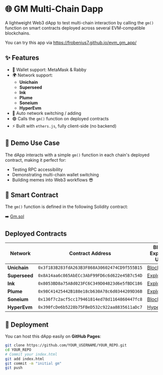 # 🌐 GM Multi-Chain Dapp

A lightweight Web3 dApp to test multi-chain interaction by calling the `gm()` function on smart contracts deployed across several EVM-compatible blockchains.

You can try this app via
https://frobenius7.github.io/evm_gm_app/

## ✨ Features

- 🔐 Wallet support: MetaMask & Rabby
- 🌍 Network support:
  - **Unichain**
  - **Superseed**
  - **Ink**
  - **Plume**
  - **Soneium**
  - **HyperEvm**
- 🔄 Auto network switching / adding
- 🟢 Calls the `gm()` function on deployed contracts
- ⚡ Built with `ethers.js`, fully client-side (no backend)

## 🧪 Demo Use Case

The dApp interacts with a simple `gm()` function in each chain's deployed contract, making it perfect for:

- Testing RPC accessibility
- Demonstrating multi-chain wallet switching
- Building memes into Web3 workflows 😎

## 🧾 Smart Contract

The `gm()` function is defined in the following Solidity contract:

➡️ [Gm.sol](./Gm.sol)


## Deployed Contracts

| Network       | Contract Address                             | Block Explorer URL                                                                               | RPC Endpoint                         |
| ------------- | -------------------------------------------- | ------------------------------------------------------------------------------------------------ | ------------------------------------ |
| **Unichain**  | `0x3f183B283fdA263B3F868A30602474CD9f555B15` | [Blockscout](https://unichain.blockscout.com/address/0x3f183B283fdA263B3F868A30602474CD9f555B15) | `https://uni-rpc.meson.network`      |
| **Superseed** | `0x8A14aa6c865AbECc3AbF99FD6c6d622e45B7c54D` | [Explorer](https://explorer.superseed.xyz/address/0x8A14aa6c865AbECc3AbF99FD6c6d622e45B7c54D)    | `https://rpc.superseed.xyz`          |
| **Ink**       | `0x8053BD8a75A8d023FC6C349D04823d6e5fBDC186` | [Explorer](https://explorer.inkonchain.com/address/0x8053BD8a75A8d023FC6C349D04823d6e5fBDC186)   | `https://rpc.inkonchain.com`         |
| **Plume**     | `0x98C41425442B188e18cb630A78c6d0344209D36B` | [Explorer](https://explorer.plume.org/address/0x98C41425442B188e18cb630A78c6d0344209D36B)        | `https://rpc.plume.org`              |
| **Soneium**   | `0x136f7c2acf5cc179461814ed78d1164860447fc8` | [Blockscout](https://soneium.blockscout.com/address/0x136f7c2acf5cc179461814ed78d1164860447fc8)  | `https://rpc.soneium.blockscout.com` |
| **HyperEvm**  | `0x390fcDe6b5228b75FBeD532c922aa8835611aDc7` | [Hyperscan](https://www.hyperscan.com/address/0x390fcDe6b5228b75FBeD532c922aa8835611aDc7)        | `https://rpc.hyperchain.xyz`         |


## 🚀 Deployment

You can host this dApp easily on **GitHub Pages**:

```bash
git clone https://github.com/YOUR_USERNAME/YOUR_REPO.git
cd YOUR_REPO
# Commit your index.html
git add index.html
git commit -m "initial gm"
git push
